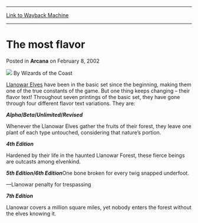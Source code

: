 
---
[Link to Wayback Machine](https://web.archive.org/web/20210429123506/https://magic.wizards.com/en/articles/archive/arcana/most-flavor-2002-02-08)

[_metadata_:author]:- "Wizards of the Coast"
[_metadata_:description]:- "Llanowar Elves have been in the basic set since the beginning, making them one of the true constants of the game. But one thing keeps changing – their flavor text! Throughout seven printings of the basic set, they have gone through four different flavor text variations."
[_metadata_:generator]:- "Drupal 7 (http://drupal.org)"
[_metadata_:node]:- "605106"
[_metadata_:publish_date]:- "2002-02-08"
[_metadata_:source]:- "div-main-content"
[_metadata_:title]:- "The most flavor"
[_metadata_:wayback_capture_timestamp]:- "2021-04-29 12:35:06"
[_metadata_:wayback_raw_url]:- "https://web.archive.org/web/20210429123506id_/https://magic.wizards.com/en/articles/archive/arcana/most-flavor-2002-02-08"
[_metadata_:wayback_url]:- "https://magic.wizards.com/en/articles/archive/arcana/most-flavor-2002-02-08"
---


The most flavor
===============



 Posted in **Arcana**
 on February 8, 2002 






![](https://media.magic.wizards.com/styles/auth_small/public/images/person/wizards_author.jpg)
By Wizards of the Coast











[Llanowar Elves](http://gatherer.wizards.com/Pages/Card/Details.aspx?name=Llanowar+Elves) have been in the basic set since the beginning, making them one of the true constants of the game. But one thing keeps changing – their flavor text! Throughout seven printings of the basic set, they have gone through four different flavor text variations. They are:

***Alpha*/*Beta*/*Unlimited*/*Revised***

Whenever the Llanowar Elves gather the fruits of their forest, they leave one plant of each type untouched, considering that nature’s portion.

  
***4th Edition***

Hardened by their life in the haunted Llanowar Forest, these fierce beings are outcasts among elvenkind.

  
***5th Edition*/*6th Edition***One bone broken for every twig snapped underfoot.  
 
—Llanowar penalty for trespassing

  
***7th Edition***

Llanowar covers a million square miles, yet nobody enters the forest without the elves knowing it.







